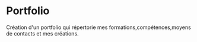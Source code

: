 # Portfolio
Création d'un portfolio qui répertorie mes formations,compétences,moyens de contacts et mes créations.
